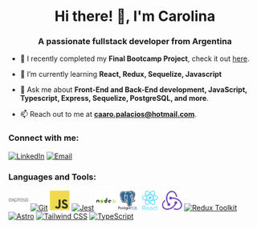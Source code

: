 <h1 align="center">Hi there! 👋, I'm Carolina</h1>
<h3 align="center">A passionate fullstack developer from Argentina</h3>

- 🔭 I recently completed my **Final Bootcamp Project**, check it out [here](https://github.com/bookbuster-ar/web-app-backend).

- 🌱 I’m currently learning **React, Redux, Sequelize, Javascript**

- 💬 Ask me about **Front-End and Back-End development, JavaScript, Typescript, Express, Sequelize, PostgreSQL, and more**.

- 📫 Reach out to me at **caaro.palacios@hotmail.com**.

<h3 align="left">Connect with me:</h3>
<p align="left">
  <a href="https://linkedin.com/in/carolina-palacios-0723b726b" target="blank"><img align="center" src="https://raw.githubusercontent.com/rahuldkjain/github-profile-readme-generator/master/src/images/icons/Social/linked-in-alt.svg" alt="LinkedIn" height="30" width="40" /></a>
  <a href="mailto:caaro.palacios@hotmail.com" target="blank"><img align="center" src="https://example.com/link/to/email-icon.svg" alt="Email" height="30" width="40" /></a>
</p>

<h3 align="left">Languages and Tools:</h3>
<p align="left">
  <a href="https://expressjs.com" target="_blank" rel="noreferrer"><img src="https://raw.githubusercontent.com/devicons/devicon/master/icons/express/express-original-wordmark.svg" alt="Express" width="40" height="40"/></a>
  <a href="https://git-scm.com/" target="_blank" rel="noreferrer"><img src="https://www.vectorlogo.zone/logos/git-scm/git-scm-icon.svg" alt="Git" width="40" height="40"/></a>
  <a href="https://developer.mozilla.org/en-US/docs/Web/JavaScript" target="_blank" rel="noreferrer"><img src="https://raw.githubusercontent.com/devicons/devicon/master/icons/javascript/javascript-original.svg" alt="JavaScript" width="40" height="40"/></a>
  <a href="https://jestjs.io" target="_blank" rel="noreferrer"><img src="https://www.vectorlogo.zone/logos/jestjsio/jestjsio-icon.svg" alt="Jest" width="40" height="40"/></a>
  <a href="https://nodejs.org" target="_blank" rel="noreferrer"><img src="https://raw.githubusercontent.com/devicons/devicon/master/icons/nodejs/nodejs-original-wordmark.svg" alt="Node.js" width="40" height="40"/></a>
  <a href="https://www.postgresql.org" target="_blank" rel="noreferrer"><img src="https://raw.githubusercontent.com/devicons/devicon/master/icons/postgresql/postgresql-original-wordmark.svg" alt="PostgreSQL" width="40" height="40"/></a>
  <a href="https://reactjs.org/" target="_blank" rel="noreferrer"><img src="https://raw.githubusercontent.com/devicons/devicon/master/icons/react/react-original-wordmark.svg" alt="React" width="40" height="40"/></a>
  <a href="https://redux.js.org" target="_blank" rel="noreferrer"><img src="https://raw.githubusercontent.com/devicons/devicon/master/icons/redux/redux-original.svg" alt="Redux" width="40" height="40"/></a>
  <a href="https://redux-toolkit.js.org/" target="_blank" rel="noreferrer"><img src="https://example.com/link/to/redux-toolkit-icon.svg" alt="Redux Toolkit" width="40" height="40"/></a>
  <a href="https://astro.build/" target="_blank" rel="noreferrer"><img src="https://example.com/link/to/astro-icon.svg" alt="Astro" width="40" height="40"/></a>
  <a href="https://tailwindcss.com/" target="_blank" rel="noreferrer"><img src="https://example.com/link/to/tailwind-icon.svg" alt="Tailwind CSS" width="40" height="40"/></a>
  <a href="https://www.typescriptlang.org/" target="_blank" rel="noreferrer"><img src="https://example.com/link/to/typescript-icon.svg" alt="TypeScript" width="40" height="40"/></a>
</p>
